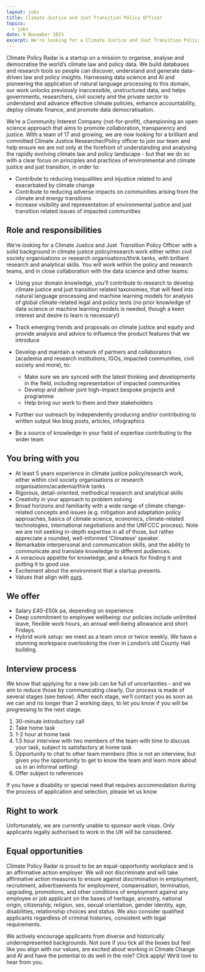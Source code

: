 ```yaml
---
layout: jobs
title: Climate Justice and Just Transition Policy Officer
topics:
  - jobs
date: 9 November 2023
excerpt: We're looking for a Climate Justice and Just Transition Policy Officer!
---
```

Climate Policy Radar is a startup on a mission to organise, analyse and democratise the world’s climate law and policy data. We build databases and research tools so people can discover, understand and generate data-driven law and policy insights. Harnessing data science and AI and pioneering the application of natural language processing to this domain, our work unlocks previously inaccessible, unstructured data, and helps governments, researchers, civil society and the private sector to understand and advance effective climate policies, enhance accountability, deploy climate finance, and promote data democratisation. 

We’re a Community Interest Company (not-for-profit), championing an open science approach that aims to promote collaboration, transparency and justice. With a team of 17 and growing, we are now looking for a brilliant and committed Climate Justice Researcher/Policy officer to join our team and help ensure we are not only at the forefront of understanding and analysing the rapidly evolving climate law and policy landscape - but that we do so with a clear focus on principles and practices of environmental and climate justice and just transition, in order to:

* Contribute to reducing inequalities and injustice related to and exacerbated by climate change  
* Contribute to reducing adverse impacts on communities arising from the climate and energy transitions
* Increase visibility and representation of environmental justice and just transition related issues of impacted communities 

## R﻿ole and responsibilities

We’re looking for a Climate Justice and Just  Transition Policy Officer with a solid background in climate justice policy/research work either within civil society organisations or research organisations/think tanks, with brilliant research and analytical skills. You will work within the policy and research teams, and in close collaboration with the data science and other teams:

* Using your domain knowledge, you’ll contribute to research to develop climate justice and just transition related taxonomies, that will feed into natural language processing and machine learning models for analysis of global climate-related legal and policy texts (no prior knowledge of data science or machine learning models is needed, though a keen interest and desire to learn is necessary!)
* Track emerging trends and proposals on climate justice and equity and provide analysis and advice to influence the product features that we introduce 
* Develop and maintain a network of partners and collaborators (academia and research institutions, IGOs, impacted communities, civil society and more), to:

  * Make sure we are synced with the latest thinking and developments in the field, including representation of impacted communities
  * Develop and deliver joint high-impact bespoke projects and programme
  * Help bring our work to them and their stakeholders
* Further our outreach by independently producing and/or contributing to written output like blog posts, articles, infographics
* Be a source of knowledge in your field of expertise contributing to the wider team

## Y﻿ou bring with you

* At least 5 years experience in climate justice policy/research work, either within civil society organisations or research organisations/academia/think tanks
* Rigorous, detail-oriented, methodical research and analytical skills
* Creativity in your approach to problem solving
* Broad horizons and familiarity with a wide range of climate change-related concepts and issues (e.g. mitigation and adaptation policy approaches, basics of climate science, economics, climate-related technologies, international negotiations and the UNFCCC process). Note we are not seeking in-depth expertise in all of those, but rather appreciate a rounded, well-informed ‘Climatese’ speaker. 
* Remarkable interpersonal and communication skills, and the ability to communicate and translate knowledge to different audiences.
* A voracious appetite for knowledge, and a knack for finding it and putting it to good use. 
* Excitement about the environment that a startup presents.[](https://climatepolicyradar.org/about#values) 
* V﻿alues that align with [ours](https://climatepolicyradar.org/about#values).

## We offer

* Salary £40-£50k pa, depending on experience.
* Deep commitment to employee wellbeing: our policies include unlimited leave, flexible work hours, an annual well-being allowance and short Fridays. 
* Hybrid work setup: we meet as a team once or twice weekly. We have a stunning workspace overlooking the river in London’s old County Hall building.

## Interview process

We know that applying for a new job can be full of uncertainties - and we aim to reduce those by communicating clearly. Our process is made of several stages (see below). After each stage, we’ll contact you as soon as we can and no longer than 2 working days, to let you know if you will be progressing to the next stage. 

1. 30-minute introductory call
2. Take home task
3. 1-2 hour at home task
4. 1.5 hour interview with two members of the team with time to discuss your task, subject to satisfactory at home task
5. Opportunity to chat to other team members (this is not an interview, but gives you the opportunity to get to know the team and learn more about us in an informal setting)
6. Offer subject to references

If you have a disability or special need that requires accommodation during the process of application and selection, please let us know

## R﻿ight to work

Unfortunately, we are currently unable to sponsor work visas. Only applicants legally authorised to work in the UK will be considered.

## E﻿qual opportunities

Climate Policy Radar is proud to be an equal-opportunity workplace and is an affirmative action employer. We will not discriminate and will take affirmative action measures to ensure against discrimination in employment, recruitment, advertisements for employment, compensation, termination, upgrading, promotions, and other conditions of employment against any employee or job applicant on the bases of heritage, ancestry, national origin, citizenship, religion, sex, sexual orientation, gender identity, age, disabilities, relationship choices and status. We also consider qualified applicants regardless of criminal histories, consistent with legal requirements. 

We actively encourage applicants from diverse and historically underrepresented backgrounds. Not sure if you tick all the boxes but feel like you align with our values, are excited about working in Climate Change and AI and have the potential to do well in the role? Click apply! We’d love to hear from you.